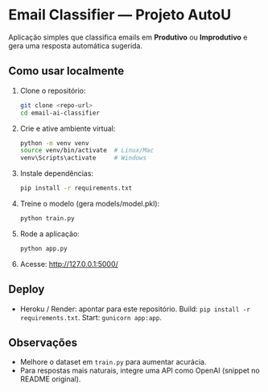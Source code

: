 # Email Classifier — Projeto AutoU

Aplicação simples que classifica emails em **Produtivo** ou **Improdutivo** e gera uma resposta automática sugerida.

## Como usar localmente

1. Clone o repositório:
   ```bash
   git clone <repo-url>
   cd email-ai-classifier
   ```

2. Crie e ative ambiente virtual:
   ```bash
   python -m venv venv
   source venv/bin/activate  # Linux/Mac
   venv\Scripts\activate     # Windows
   ```

3. Instale dependências:
   ```bash
   pip install -r requirements.txt
   ```

4. Treine o modelo (gera models/model.pkl):
   ```bash
   python train.py
   ```

5. Rode a aplicação:
   ```bash
   python app.py
   ```

6. Acesse: http://127.0.0.1:5000/

## Deploy
- Heroku / Render: apontar para este repositório. Build: `pip install -r requirements.txt`. Start: `gunicorn app:app`.

## Observações
- Melhore o dataset em `train.py` para aumentar acurácia.
- Para respostas mais naturais, integre uma API como OpenAI (snippet no README original).

